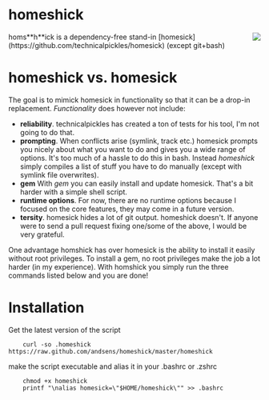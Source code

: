 homeshick
=========
<div style="float: right"><img src="http://i.imgur.com/3zAK9.jpg"></div>
homs**h**ick is a dependency-free stand-in [homesick](https://github.com/technicalpickles/homesick) (except git+bash)

# homeshick vs. homesick #
The goal is to mimick homesick in functionality so that it can be a drop-in replacement.
_Functionality_ does however not include:
* **reliability**. technicalpickles has created a ton of tests for his tool, I'm not going to do that.
* **prompting**. When conflicts arise (symlink, track etc.) homesick prompts you nicely about what you want to do
  and gives you a wide range of options. It's too much of a hassle to do this in bash.
  Instead _homeshick_ simply compiles a list of stuff you have to do manually (except with symlink file overwrites).
* **gem** With _gem_ you can easily install and update homesick. That's a bit harder with a simple shell script.
* **runtime options**. For now, there are no runtime options because I focused on the core features,
  they may come in a future version.
* **tersity**. homesick hides a lot of git output. homeshick doesn't.
If anyone were to send a pull request fixing one/some of the above, I would be very grateful.

One advantage homshick has over homesick is the ability to install it easily without root privileges.
To install a gem, no root privileges make the job a lot harder (in my experience).
With homshick you simply run the three commands listed below and you are done!

# Installation #
Get the latest version of the script
```
    curl -so .homeshick https://raw.github.com/andsens/homeshick/master/homeshick
```
make the script executable and alias it in your .bashrc or .zshrc
```
    chmod +x homeshick
    printf "\nalias homesick=\"$HOME/homeshick\"" >> .bashrc
```
